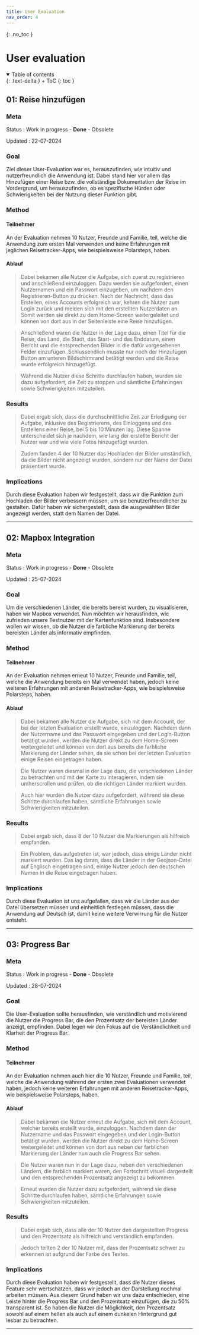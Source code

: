 ```yaml
---
title: User Evaluation
nav_order: 4
---
```


{: .no_toc }
# User evaluation

<details open markdown="block">
{: .text-delta }
<summary>Table of contents</summary>
+ ToC
{: toc }
</details>

## 01: Reise hinzufügen

### Meta

Status
: Work in progress - **Done** - Obsolete

Updated
: 22-07-2024

### Goal

Ziel dieser User-Evaluation war es, herauszufinden, wie intuitiv und nutzerfreundlich die Anwendung ist. Dabei stand hier vor allem das Hinzufügen einer Reise bzw. die vollständige Dokumentation der Reise im Vordergrund, um herauszufinden, ob es spezifische Hürden oder Schwierigkeiten bei der Nutzung dieser Funktion gibt.

### Method

#### Teilnehmer

An der Evaluation nehmen 10 Nutzer, Freunde und Familie, teil, welche die Anwendung zum ersten Mal verwenden und keine Erfahrungen mit jeglichen Reisetracker-Apps, wie beispielsweise Polarsteps, haben.

#### Ablauf

> Dabei bekamen alle Nutzer die Aufgabe, sich zuerst zu registrieren und anschließend einzuloggen. Dazu werden sie aufgefordert, einen Nutzernamen und ein Passwort einzugeben, um nachdem den Registrieren-Button zu drücken. Nach der Nachricht, dass das Erstellen, eines Accounts erfolgreich war, kehren die Nutzer zum Login zurück und melden sich mit den erstellten Nutzerdaten an. Somit werden sie direkt zu dem Home-Screen weitergeleitet und können von dort aus in der Seitenleiste eine Reise hinzufügen.

> Anschließend waren die Nutzer in der Lage dazu, einen Titel für die Reise, das Land, die Stadt, das Start- und das Enddatum, einen Bericht und die entsprechenden Bilder in die dafür vorgesehenen Felder einzufügen. Schlussendlich musste nur noch der Hinzufügen Button am unteren Bildschirmrand betätigt werden und die Reise wurde erfolgreich hinzugefügt.

> Während die Nutzer diese Schritte durchlaufen haben, wurden sie dazu aufgefordert, die Zeit zu stoppen und sämtliche Erfahrungen sowie Schwierigkeiten mitzuteilen.

### Results

> Dabei ergab sich, dass die durchschnittliche Zeit zur Erledigung der Aufgabe, inklusive des Registrierens, des Einloggens und des Erstellens einer Reise, bei 5 bis 10 Minuten lag. Diese Spanne unterscheidet sich je nachdem, wie lang der erstellte Bericht der Nutzer war und wie viele Fotos hinzugefügt wurden.

> Zudem fanden 4 der 10 Nutzer das Hochladen der Bilder umständlich, da die Bilder nicht angezeigt wurden, sondern nur der Name der Datei präsentiert wurde.

### Implications

Durch diese Evaluation haben wir festgestellt, dass wir die Funktion zum Hochladen der Bilder verbessern müssen, um sie benutzerfreundlicher zu gestalten. Dafür haben wir sichergestellt, dass die ausgewählten Bilder angezeigt werden, statt dem Namen der Datei.

---

## 02: Mapbox Integration

### Meta

Status
: Work in progress - **Done** - Obsolete

Updated
: 25-07-2024

### Goal

Um die verschiedenen Länder, die bereits bereist wurden, zu visualisieren, haben wir Mapbox verwendet. Nun möchten wir herausfinden, wie zufrieden unsere Testnutzer mit der Kartenfunktion sind. Insbesondere wollen wir wissen, ob die Nutzer die farbliche Markierung der bereits bereisten Länder als informativ empfinden.

### Method

#### Teilnehmer

An der Evaluation nehmen erneut 10 Nutzer, Freunde und Familie, teil, welche die Anwendung bereits ein Mal verwendet haben, jedoch keine weiteren Erfahrungen mit anderen Reisetracker-Apps, wie beispielsweise Polarsteps, haben.

#### Ablauf

> Dabei bekamen alle Nutzer die Aufgabe, sich mit dem Account, der bei der letzten Evaluation erstellt wurde, einzuloggen. Nachdem dann der Nutzername und das Passwort eingegeben und der Login-Button betätigt wurden, werden die Nutzer direkt zu dem Home-Screen weitergeleitet und können von dort aus bereits die farbliche Markierung der Länder sehen, da sie schon bei der letzten Evaluation einige Reisen eingetragen haben.

> Die Nutzer waren diesmal in der Lage dazu, die verschiedenen Länder zu betrachten und mit der Karte zu interagieren, indem sie umherscrollen und prüfen, ob die richtigen Länder markiert wurden.

> Auch hier wurden die Nutzer dazu aufgefordert, während sie diese Schritte durchlaufen haben, sämtliche Erfahrungen sowie Schwierigkeiten mitzuteilen.

### Results

> Dabei ergab sich, dass 8 der 10 Nutzer die Markierungen als hilfreich empfanden.

> Ein Problem, das aufgetreten ist, war jedoch, dass einige Länder nicht markiert wurden. Das lag daran, dass die Länder in der Geojson-Datei auf Englisch eingetragen sind, einige Nutzer jedoch den deutschen Namen in die Reise eingetragen haben.

### Implications

Durch diese Evaluation ist uns aufgefallen, dass wir die Länder aus der Datei übersetzen müssen und einheitlich festlegen müssen, dass die Anwendung auf Deutsch ist, damit keine weitere Verwirrung für die Nutzer entsteht. 

---

## 03: Progress Bar

### Meta

Status
: Work in progress - **Done** - Obsolete

Updated
: 28-07-2024

### Goal

Die User-Evaluation sollte herausfinden, wie verständlich und motivierend die Nutzer die Progress Bar, die den Prozentsatz der bereisten Länder anzeigt, empfinden. Dabei legen wir den Fokus auf die Verständlichkeit und Klarheit der Progress Bar.

### Method

#### Teilnehmer

An der Evaluation nehmen auch hier die 10 Nutzer, Freunde und Familie, teil, welche die Anwendung während der ersten zwei Evaluationen verwendet haben, jedoch keine weiteren Erfahrungen mit anderen Reisetracker-Apps, wie beispielsweise Polarsteps, haben.

#### Ablauf

> Dabei bekamen die Nutzer erneut die Aufgabe, sich mit dem Account, welcher bereits erstellt wurde, einzuloggen. Nachdem dann der Nutzername und das Passwort eingegeben und der Login-Button betätigt wurden, werden die Nutzer direkt zu dem Home-Screen weitergeleitet und können von dort aus neben der farblichen Markierung der Länder nun auch die Progress Bar sehen.

> Die Nutzer waren nun in der Lage dazu, neben den verschiedenen Ländern, die farblich markiert waren, den Fortschritt visuell dargestellt und den entsprechenden Prozentsatz angezeigt zu bekommen.

> Erneut wurden die Nutzer dazu aufgefordert, während sie diese Schritte durchlaufen haben, sämtliche Erfahrungen sowie Schwierigkeiten mitzuteilen.

### Results

> Dabei ergab sich, dass alle der 10 Nutzer den dargestellten Progress und den Prozentsatz als hilfreich und verständlich empfanden. 

> Jedoch teilten 2 der 10 Nutzer mit, dass der Prozentsatz schwer zu erkennen ist aufgrund der Farbe des Textes.

### Implications

Durch diese Evaluation haben wir festgestellt, dass die Nutzer dieses Feature sehr wertschätzen, dass wir jedoch an der Darstellung nochmal arbeiten müssen. Aus diesem Grund haben wir uns dazu entschieden, eine Leiste hinter die Progress Bar und den Prozentsatz einzufügen, die zu 50% transparent ist. So haben die Nutzer die Möglichkeit, den Prozentsatz sowohl auf einem hellen als auch auf einem dunkelen Hintergrund gut lesbar zu betrachten.

---
